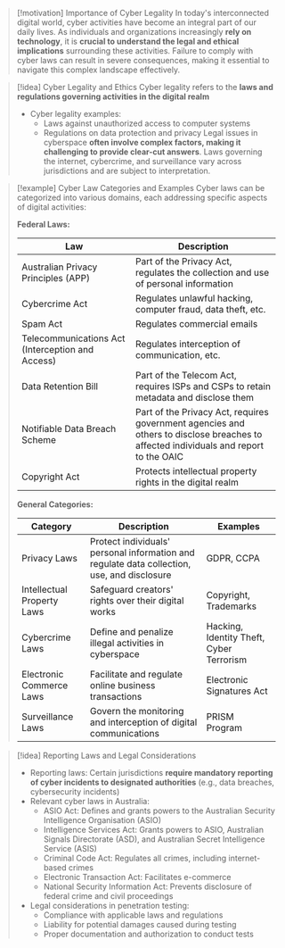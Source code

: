 > [!motivation] Importance of Cyber Legality
> In today's interconnected digital world, cyber activities have become an integral part of our daily lives. As individuals and organizations increasingly **rely on technology**, it is **crucial to understand the legal and ethical implications** surrounding these activities. Failure to comply with cyber laws can result in severe consequences, making it essential to navigate this complex landscape effectively.

> [!idea] Cyber Legality and Ethics
> Cyber legality refers to the **laws and regulations governing activities in the digital realm**
> - Cyber legality examples:
>   - Laws against unauthorized access to computer systems
>   - Regulations on data protection and privacy
> Legal issues in cyberspace **often involve complex factors, making it challenging to provide clear-cut answers**. Laws governing the internet, cybercrime, and surveillance vary across jurisdictions and are subject to interpretation.

> [!example] Cyber Law Categories and Examples
> Cyber laws can be categorized into various domains, each addressing specific aspects of digital activities:
> 
> **Federal Laws:**
> 
> | Law                                          | Description                                                                                                 |
> |----------------------------------------------|-------------------------------------------------------------------------------------------------------------|
> | Australian Privacy Principles (APP)          | Part of the Privacy Act, regulates the collection and use of personal information                           |
> | Cybercrime Act                               | Regulates unlawful hacking, computer fraud, data theft, etc.                                                |
> | Spam Act                                     | Regulates commercial emails                                                                                 |
> | Telecommunications Act (Interception and Access) | Regulates interception of communication, etc.                                                          |
> | Data Retention Bill                          | Part of the Telecom Act, requires ISPs and CSPs to retain metadata and disclose them                        |
> | Notifiable Data Breach Scheme                | Part of the Privacy Act, requires government agencies and others to disclose breaches to affected individuals and report to the OAIC |
> | Copyright Act                                | Protects intellectual property rights in the digital realm                                                  |
> 
> **General Categories:**
> 
> | Category                 | Description                                                                                     | Examples                               |
> |--------------------------|-----------------------------------------------------------------------------------------------|-----------------------------------------|
> | Privacy Laws             | Protect individuals' personal information and regulate data collection, use, and disclosure    | GDPR, CCPA                              |
> | Intellectual Property Laws | Safeguard creators' rights over their digital works                                           | Copyright, Trademarks                   |
> | Cybercrime Laws          | Define and penalize illegal activities in cyberspace                                           | Hacking, Identity Theft, Cyber Terrorism |
> | Electronic Commerce Laws | Facilitate and regulate online business transactions                                           | Electronic Signatures Act               |
> | Surveillance Laws        | Govern the monitoring and interception of digital communications                               | PRISM Program                           |

> [!idea] Reporting Laws and Legal Considerations
> - Reporting laws: Certain jurisdictions **require mandatory reporting of cyber incidents to designated authorities** (e.g., data breaches, cybersecurity incidents)
> - Relevant cyber laws in Australia:
>   - ASIO Act: Defines and grants powers to the Australian Security Intelligence Organisation (ASIO)
>   - Intelligence Services Act: Grants powers to ASIO, Australian Signals Directorate (ASD), and Australian Secret Intelligence Service (ASIS)
>   - Criminal Code Act: Regulates all crimes, including internet-based crimes
>   - Electronic Transaction Act: Facilitates e-commerce
>   - National Security Information Act: Prevents disclosure of federal crime and civil proceedings
> - Legal considerations in penetration testing:
>   - Compliance with applicable laws and regulations
>   - Liability for potential damages caused during testing
>   - Proper documentation and authorization to conduct tests
